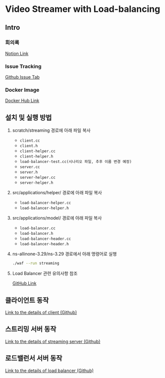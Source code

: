 # Video Streamer with Load-balancing

## Intro

### 회의록

[Notion Link](https://jonjjon.notion.site/jonjjon/6-1058851269db476c9ceeba7f8f121e94)

### Issue Tracking

[Github Issue Tab](https://github.com/netproj-team6/Video_Streamer/issues?q=is%3Aissue+is%3Aclosed)

### Docker Image

[Docker Hub Link](https://hub.docker.com/repository/docker/jonjjon/network_project_team6/general)

## 설치 및 실행 방법

1. scratch/streaming 경로에 아래 파일 복사

   - ```client.cc```
   - ```client.h```
   - ```client-helper.cc```
   - ```client-helper.h```
   - ```load-balancer-test.cc(시나리오 파일, 추후 이름 변경 예정)```
   - ```server.cc```
   - ```server.h```
   - ```server-helper.cc```
   - ```server-helper.h```

2. src/applications/helper/ 경로에 아래 파일 복사

   - ```load-balancer-helper.cc```
   - ```load-balancer-helper.h```

3. src/applications/model/ 경로에 아래 파일 복사

   - ```load-balancer.cc```
   - ```load-balancer.h```
   - ```load-balancer-header.cc```
   - ```load-balancer-header.h```

4. ns-allinone-3.29/ns-3.29 경로에서 아래 명령어로 실행

   ```bash
   ./waf --run streaming
   ```

5. Load Balancer 관련 유의사항 참조

   [GitHub Link](https://github.com/netproj-team6/Video_Streamer/tree/main/lb#%EC%9C%A0%EC%9D%98-%EC%82%AC%ED%95%AD)

## 클라이언트 동작

[Link to the details of client (Github)](https://github.com/netproj-team6/Video_Streamer/blob/main/client/README.md)

## 스트리밍 서버 동작

[Link to the details of streaming server (Github)](https://github.com/netproj-team6/Video_Streamer/blob/main/server/README.md)

## 로드밸런서 서버 동작

[Link to the details of load balancer (Github)](https://github.com/netproj-team6/Video_Streamer/blob/main/lb/README.md)

